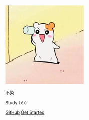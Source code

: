 <img src="2.png" alt="loge" style="zoom:50%;" />

不染

Study <small>1.6.0</small>

[GitHub](https://github.com/thinkaboutai) [Get Started](README)

